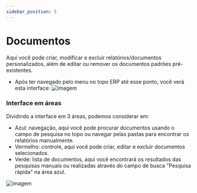 ```yaml
---
sidebar_position: 5
---
```


# Documentos

Aqui você pode criar, modificar e excluir relatórios/documentos personalizados, além de editar ou remover os documentos padrões pré-existentes. 

- Após ter navegado pelo menu no topo ERP até esse ponto, você verá esta interface:
![imagem](https://i.ibb.co/rQRxRHT/Screenshot-2024-05-10-162000.png)

### Interface em áreas
Dividindo a interface em 3 áreas, podemos considerar em:
- <span class="color--blue">Azul:</span> navegação, aqui você pode procurar documentos usando o campo de pesquisa no topo ou navegar pelas pastas para encontrar os relatórios manualmente.
- <span class="color--red">Vermelho:</span> controle, aqui você pode criar, editar e excluir documentos selecionados.
- <span class="color--green">Verde:</span> lista de documentos, aqui você encontrará os resultados das pesquisas manuais ou realizadas através do campo de busca "Pesquisa rápida" na área <span class="color--blue">azul</span>.

![imagem](https://i.ibb.co/VCQDKdh/Screenshot-2024-05-10-141751.png)
